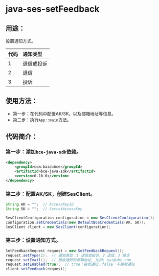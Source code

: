 # java-ses-setFeedback

## 用途：

设置通知方式。

| 代码 | 通知类型 |
| :-- | :-- |
| 1 | 退信或投诉 |
| 2 | 退信 |
| 3 | 投诉 |

## 使用方法：

* 第一步：在代码中配置AK/SK，以及邮箱地址等信息。
* 第二步：执行`App::main`方法。

## 代码简介：

### 第一步：添加`bce-java-sdk`依赖。

```xml
<dependency>
    <groupId>com.baidubce</groupId>
    <artifactId>bce-java-sdk</artifactId>
    <version>0.10.6</version>
</dependency>
```

### 第二步：配置AK/SK，创建SesClient。

```java
String AK = "";  // AccessKeyId
String SK = "";  // SecretAccessKey

SesClientConfiguration configuration = new SesClientConfiguration();
configuration.setCredentials(new DefaultBceCredentials(AK, SK));
SesClient client = new SesClient(configuration);
```

### 第三步：设置通知方式。

```java
SetFeedbackRequest request = new SetFeedbackRequest();
request.setType(2);  // 通知类型：1 退信或投诉，2 退信，3 投诉
request.setEmail();  // 接收通知的邮箱地址, 比如: xyz@abc.com
request.setEnabled(true);  // true：接收通知，false：不接收通知
client.setFeedback(request);
```